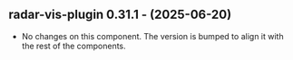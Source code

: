   ## radar-vis-plugin 0.31.1 - (2025-06-20)
  
  * No changes on this component. The version is bumped to align it
    with the rest of the components.
